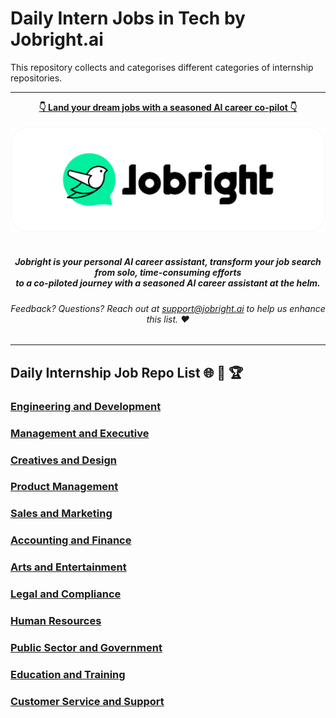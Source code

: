# Daily Intern Jobs in Tech by Jobright.ai

This repository collects and categorises different categories of internship repositories.

---

<div align="center">
<p>
    <a href="https://jobright.ai/?utm_source=1059&utm_campaign=git"><b>👇 Land your dream jobs with a seasoned AI career co-pilot 👇</b></a>
    <br>
    <br>
    <a href="https://jobright.ai/?utm_source=1059&utm_campaign=git">
        <img src="./static/img/jrbtn.svg" alt="jobright.ai">
    </a>
    <br>
    <br>
    <i>
    <sub> 
        <h5>
        Jobright is your personal AI career assistant, transform your job search from solo, time-consuming efforts 
        <br>
        to a co-piloted journey with a seasoned AI career assistant at the helm.
        </h5>
    </sub>
    </i>
</p>
<p>
    <sub> 
        <h6>
            Feedback? Questions? Reach out at <a href="mailto:support@jobright.ai">support@jobright.ai</a> to help us enhance this list. ❤️
        </h6>
    </sub>
</p>
</div>

---

## Daily Internship Job Repo List  🌐 🧭 🏆

### [Engineering and Development](https://github.com/jobright-ai/Internship-Internal)
### [Management and Executive](https://github.com/jobright-ai/Internship-Internal)
### [Creatives and Design](https://github.com/jobright-ai/Internship-Internal)
### [Product Management](https://github.com/jobright-ai/Internship-Internal)
### [Sales and Marketing](https://github.com/jobright-ai/Internship-Internal)
### [Accounting and Finance](https://github.com/jobright-ai/Internship-Internal)
### [Arts and Entertainment](https://github.com/jobright-ai/Internship-Internal)
### [Legal and Compliance](https://github.com/jobright-ai/Internship-Internal)
### [Human Resources](https://github.com/jobright-ai/Internship-Internal)
### [Public Sector and Government](https://github.com/jobright-ai/Internship-Internal)
### [Education and Training](https://github.com/jobright-ai/Internship-Internal)
### [Customer Service and Support](https://github.com/jobright-ai/Internship-Internal)

